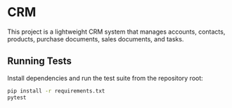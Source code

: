 # CRM

This project is a lightweight CRM system that manages accounts, contacts, products, purchase documents, sales documents, and tasks.

## Running Tests

Install dependencies and run the test suite from the repository root:

```bash
pip install -r requirements.txt
pytest
```

